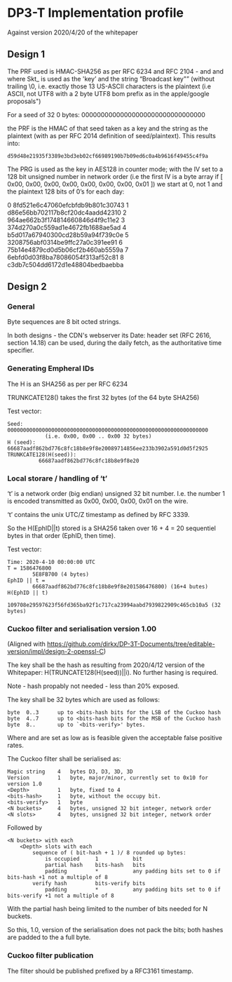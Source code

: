 # DP3-T Implementation profile 

Against version 2020/4/20 of the whitepaper

## Design 1

The PRF used is HMAC-SHA256 as per RFC 6234 and RFC 2104 - and and where Skt_ is used as the 'key’ and the string  “Broadcast key"” (without trailing \0, i.e. exactly those 13 US-ASCII characters is the plaintext (i.e ASCII, not UTF8 with a 2 byte UTF8 bom prefix as in the apple/google proposals")

For a seed of 32 0 bytes:
	00000000000000000000000000000000

the PRF is the HMAC of that seed taken as a key and the string as the plaintext  (with as per RFC 2014 definition of seed/plaintext). This results into:

	d59d48e21935f3389e3bd3eb02cf66989190b7b09ed6c0a4b9616f49455c4f9a

The PRG is used as the key in AES128 in counter mode; with the IV set to a 128 bit unsigned number in network order (i.e the first IV is a byte array if [  0x00, 0x00, 0x00, 0x00, 0x00, 0x00, 0x00, 0x01 ]) we start at 0, not 1 and the plaintext 128 bits of 0’s for each day:

0	8fd521e6c47060efcbfdb9b801c30743
1	d86e56bb702117b8cf20dc4aadd42310
2	964ae662b3f174814660846d4f9c11e2
3	374d270a0c559ad1e4672fb1688ae5ad
4	b5d017a67940300cd28b59a94f739c0e
5	3208756abf0314be9ffc27a0c391ee91
6	75b14e4879cd0d5b06cf2b460ab5559a
7	6ebfd0d03f8ba78086054f313af52c81
8	c3db7c504dd6172d1e48804bedbaebba


## Design 2

### General

Byte sequences are 8 bit octed strings.

In both designs - the CDN's webserver its Date: header set (RFC 2616, section 14.18) can be used, during the daily fetch, as the authoritative time specifier.

### Generating Empheral IDs

The H is an SHA256 as per per RFC 6234

TRUNKCATE128() takes the first 32 bytes (of the 64 byte SHA256)

Test vector:
 
    Seed:     0000000000000000000000000000000000000000000000000000000000000000 
    			(i.e. 0x00, 0x00 .. 0x00 32 bytes)
    H (seed): 66687aadf862bd776c8fc18b8e9f8e20089714856ee233b3902a591d0d5f2925
    TRUNKCATE128(H(seed)): 
              66687aadf862bd776c8fc18b8e9f8e20

### Local storare / handling of ‘t’

‘t’ is a network order (big endian) unsigned 32 bit number. I.e. the number 1 is encoded transmitted as 0x00, 0x00, 0x00, 0x01 on the wire.

‘t’ contains the unix UTC/Z timestamp as defined by RFC 3339.

So the H(EphID||t) stored is a SHA256 taken over 16 + 4 = 20 sequentiel bytes in that order (EphID, then time).

Test vector:

	Time: 2020-4-10 00:00:00 UTC
	T = 1586476800 
	        5E8FB700 (4 bytes)
	EphID || t = 
	        66687aadf862bd776c8fc18b8e9f8e201586476800) (16+4 butes)
	H(EphID || t)
	        109708e29597623f56fd365ba92f1c717ca23994aabd7939822909c465cb10a5 (32 bytes)

### Cuckoo filter and serialisation version 1.00

(Aligned with https://github.com/dirkx/DP-3T-Documents/tree/editable-version/impl/design-2-openssl-C)

The key shall be the hash as resulting from 2020/4/12 version of the Whitepaper: H(TRUNCATE128(H(seed))||i). No further hasing is required.

Note - hash propably not needed - less than 20% exposed.

The key shall be 32 bytes which are used as follows:

	byte  0..3		up to <bits-hash bits for the LSB of the Cuckoo hash
	byte  4..7		up to <bits-hash bits for the MSB of the Cuckoo hash
	byte  8..		up to `<bits-verify>' bytes.
		
Where <bits-hash> and <bits-verify> are set as low as is feasible given the acceptable false positive rates.

The Cuckoo filter shall be serialised as:

    Magic string 	4	bytes D3, D3, 3D, 3D
    Version			1	byte, major/minor, currently set to 0x10 for version 1.0
    <Depth>			1	byte, fixed to 4
    <bits-hash>		1	byte, without the occupy bit.
    <bits-verify>	1	byte
    <N buckets>		4	bytes, unsigned 32 bit integer, network order
    <N slots>		4	bytes, unsigned 32 bit integer, network order
  
Followed by

    <N buckets> with each
    	<Depth> slots with each
    		sequence of ( bit-hash + 1 )/ 8 rounded up bytes:	
	    		is occupied		1 			bit
    			partial hash	bits-hash	bits
    			padding			*			any padding bits set to 0 if bits-hash +1 not a multiple of 8
       		verify hash			bits-verify	bits
    			padding			*			any padding bits set to 0 if bits-verify +1 not a multiple of 8
 
With the partial hash being limited to the number of bits needed for N buckets.  

So this, 1.0, version of the serialisation does not pack the bits; both hashes are padded to the a full byte.
 
### Cuckoo filter publication

The filter should be published prefixed by a RFC3161 timestamp. 




